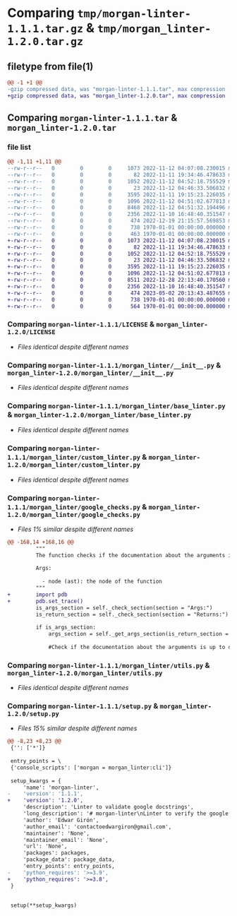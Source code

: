 # Comparing `tmp/morgan-linter-1.1.1.tar.gz` & `tmp/morgan_linter-1.2.0.tar.gz`

## filetype from file(1)

```diff
@@ -1 +1 @@
-gzip compressed data, was "morgan-linter-1.1.1.tar", max compression
+gzip compressed data, was "morgan_linter-1.2.0.tar", max compression
```

## Comparing `morgan-linter-1.1.1.tar` & `morgan_linter-1.2.0.tar`

### file list

```diff
@@ -1,11 +1,11 @@
--rw-r--r--   0        0        0     1073 2022-11-12 04:07:08.230015 morgan-linter-1.1.1/LICENSE
--rw-r--r--   0        0        0       82 2022-11-11 19:34:46.478633 morgan-linter-1.1.1/README.md
--rw-r--r--   0        0        0     1052 2022-11-12 04:52:18.755529 morgan-linter-1.1.1/morgan_linter/__init__.py
--rw-r--r--   0        0        0       23 2022-11-12 04:46:33.506832 morgan-linter-1.1.1/morgan_linter/__main__.py
--rw-r--r--   0        0        0     3595 2022-11-11 19:15:23.226035 morgan-linter-1.1.1/morgan_linter/base_linter.py
--rw-r--r--   0        0        0     1096 2022-11-12 04:51:02.677813 morgan-linter-1.1.1/morgan_linter/custom_linter.py
--rw-r--r--   0        0        0     8468 2022-11-12 04:51:32.194496 morgan-linter-1.1.1/morgan_linter/google_checks.py
--rw-r--r--   0        0        0     2356 2022-11-10 16:48:40.351547 morgan-linter-1.1.1/morgan_linter/utils.py
--rw-r--r--   0        0        0      474 2022-12-19 21:15:57.569853 morgan-linter-1.1.1/pyproject.toml
--rw-r--r--   0        0        0      738 1970-01-01 00:00:00.000000 morgan-linter-1.1.1/setup.py
--rw-r--r--   0        0        0      463 1970-01-01 00:00:00.000000 morgan-linter-1.1.1/PKG-INFO
+-rw-r--r--   0        0        0     1073 2022-11-12 04:07:08.230015 morgan_linter-1.2.0/LICENSE
+-rw-r--r--   0        0        0       82 2022-11-11 19:34:46.478633 morgan_linter-1.2.0/README.md
+-rw-r--r--   0        0        0     1052 2022-11-12 04:52:18.755529 morgan_linter-1.2.0/morgan_linter/__init__.py
+-rw-r--r--   0        0        0       23 2022-11-12 04:46:33.506832 morgan_linter-1.2.0/morgan_linter/__main__.py
+-rw-r--r--   0        0        0     3595 2022-11-11 19:15:23.226035 morgan_linter-1.2.0/morgan_linter/base_linter.py
+-rw-r--r--   0        0        0     1096 2022-11-12 04:51:02.677813 morgan_linter-1.2.0/morgan_linter/custom_linter.py
+-rw-r--r--   0        0        0     8511 2022-12-28 22:13:40.170560 morgan_linter-1.2.0/morgan_linter/google_checks.py
+-rw-r--r--   0        0        0     2356 2022-11-10 16:48:40.351547 morgan_linter-1.2.0/morgan_linter/utils.py
+-rw-r--r--   0        0        0      474 2023-05-02 20:13:43.487655 morgan_linter-1.2.0/pyproject.toml
+-rw-r--r--   0        0        0      738 1970-01-01 00:00:00.000000 morgan_linter-1.2.0/setup.py
+-rw-r--r--   0        0        0      564 1970-01-01 00:00:00.000000 morgan_linter-1.2.0/PKG-INFO
```

### Comparing `morgan-linter-1.1.1/LICENSE` & `morgan_linter-1.2.0/LICENSE`

 * *Files identical despite different names*

### Comparing `morgan-linter-1.1.1/morgan_linter/__init__.py` & `morgan_linter-1.2.0/morgan_linter/__init__.py`

 * *Files identical despite different names*

### Comparing `morgan-linter-1.1.1/morgan_linter/base_linter.py` & `morgan_linter-1.2.0/morgan_linter/base_linter.py`

 * *Files identical despite different names*

### Comparing `morgan-linter-1.1.1/morgan_linter/custom_linter.py` & `morgan_linter-1.2.0/morgan_linter/custom_linter.py`

 * *Files identical despite different names*

### Comparing `morgan-linter-1.1.1/morgan_linter/google_checks.py` & `morgan_linter-1.2.0/morgan_linter/google_checks.py`

 * *Files 1% similar despite different names*

```diff
@@ -168,14 +168,16 @@
         """
         The function checks if the documentation about the arguments is up to date.
         
         Args:
           
           - node (ast): the node of the function
         """
+        import pdb
+        pdb.set_trace()
         is_args_section = self._check_section(section = "Args:")
         is_return_section = self._check_section(section = "Returns:")
 
         if is_args_section:            
             args_section = self._get_args_section(is_return_section = is_return_section)
                                     
             #Check if the documentation about the arguments is up to date
```

### Comparing `morgan-linter-1.1.1/morgan_linter/utils.py` & `morgan_linter-1.2.0/morgan_linter/utils.py`

 * *Files identical despite different names*

### Comparing `morgan-linter-1.1.1/setup.py` & `morgan_linter-1.2.0/setup.py`

 * *Files 15% similar despite different names*

```diff
@@ -8,23 +8,23 @@
 {'': ['*']}
 
 entry_points = \
 {'console_scripts': ['morgan = morgan_linter:cli']}
 
 setup_kwargs = {
     'name': 'morgan-linter',
-    'version': '1.1.1',
+    'version': '1.2.0',
     'description': 'Linter to validate google docstrings',
     'long_description': '# morgan-linter\nLinter to verify the google docstrings format in a python project\n',
     'author': 'Edwar Girón',
     'author_email': 'contactoedwargiron@gmail.com',
     'maintainer': 'None',
     'maintainer_email': 'None',
     'url': 'None',
     'packages': packages,
     'package_data': package_data,
     'entry_points': entry_points,
-    'python_requires': '>=3.9',
+    'python_requires': '>=3.8',
 }
 
 
 setup(**setup_kwargs)
```

